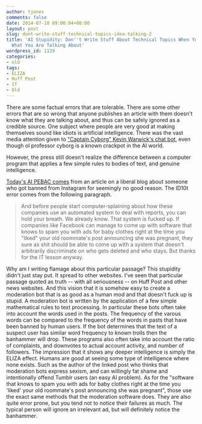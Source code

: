 ```yaml
---
author: tjones
comments: false
date: 2014-07-18 09:00:04+00:00
layout: post
slug: dont-write-stuff-technical-topics-idea-talking-2
title: 'AI Stupidity: Don''t Write Stuff About Technical Topics When You Have No Idea
  What You Are Talking About'
wordpress_id: 1129
categories:
- old
tags:
- ELIZA
- Huff Post
- IT
- Old
---
```


There are some factual errors that are tolerable. There are some other errors that are so wrong that anyone publishes an article with them doesn't know what they are talking about, and thus can be safely ignored as a credible source. One subject where people are very good at making themselves sound like idiots is artificial intelligence. There was the vast media attention given to ["Captain Cyborg" Kevin Warwick's chat bot](http://www.theregister.co.uk/2014/06/09/software_passes_turing_test/), even though ol professor cyborg is a known crackpot in the AI world.





However, the press still doesn't realize the difference between a computer program that applies a few simple rules to bodies of text, and genuine intelligence.





[Today's AI PEBAC comes](http://jezebel.com/instagram-apologizes-for-deleting-plus-size-womans-acco-1605831194) from an article on a liberal blog about someone who got banned from Instagram for seemingly no good reason. The ID10t error comes from the following paragraph.  





<blockquote>And before people start computer-splaining about how these companies use an automated system to deal with reports, you can hold your breath. We already know. That system is fucked up. If companies like Facebook can manage to come up with software that knows to spam you with ads for baby clothes right at the time you "liked" your old roommate's post announcing she was pregnant, they sure as shit should be able to come up with a system that doesn't arbitrarily discriminate on who gets deleted and who stays. But thanks for the IT lesson anyway.</blockquote>

 



Why am I writing flamage about this particular passage? This stupidity didn't just stay put. It spread to other websites. I've seen that particular passage quoted as truth -- with all seriousness -- on Huff Post and other news websites. And this vision that it is somehow easy to create a moderation bot that is as good as a human mod and that doesn't fuck up is stupid. A moderation bot is written by the application of a few simple mathematical rules to text processing. In particular these bots often take into account the words used in the posts. The frequency of the varous words can be compared to the frequency of the words in pasts that have been banned by human users. If the bot determines that the text of a suspect user has similar word frequency to known trolls then the banhammer will drop. These programs also often take into account the ratio of complaints, and downvotes to actual account activity, and number of followers. The impression that it shows any deeper intelligence is simply the ELIZA effect. Humans are good at seeing some type of intelligence where none exists. Such as the author of the linked post who thinks that moderation bots express sexism, and can willingly fat shame and intentionally offend Tumblr users (an easy AI problem). As for the "software that knows to spam you with ads for baby clothes right at the time you 'liked' your old roommate's post announcing she was pregnant", those use the exact same methods that the moderation software does. They are also quite error prone, but you tend not to notice their failures as much. The typical person will ignore an irrelevant ad, but will definitely notice the banhammer.
